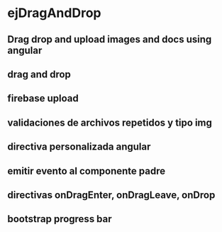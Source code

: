 # ejDragAndDrop
## Drag drop and upload images and docs using angular 
## drag and drop
## firebase upload 
## validaciones de archivos repetidos y tipo img
## directiva personalizada angular
## emitir evento al componente padre
## directivas onDragEnter, onDragLeave, onDrop
## bootstrap progress bar
